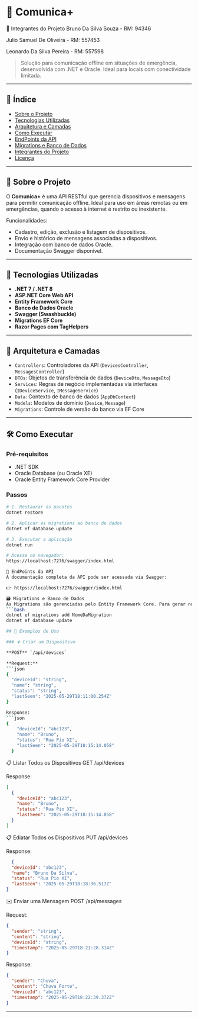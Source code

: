 # 📡 Comunica+

👥 Integrantes do Projeto
Bruno Da Silva Souza - RM: 94346

Julio Samuel De Oliveira - RM: 557453

Leonardo Da Silva Pereira - RM: 557598

> Solução para comunicação offline em situações de emergência, desenvolvida com .NET e Oracle. Ideal para locais com conectividade limitada.

---

## 📘 Índice

- [Sobre o Projeto](#sobre-o-projeto)
- [Tecnologias Utilizadas](#tecnologias-utilizadas)
- [Arquitetura e Camadas](#arquitetura-e-camadas)
- [Como Executar](#como-executar)
- [EndPoints da API](#endpoints-da-api)
- [Migrations e Banco de Dados](#migrations-e-banco-de-dados)
- [Integrantes do Projeto](#integrantes-do-projeto)
- [Licença](#licença)

---

## 🧩 Sobre o Projeto

O **Comunica+** é uma API RESTful que gerencia dispositivos e mensagens para permitir comunicação offline. Ideal para uso em áreas remotas ou em emergências, quando o acesso à internet é restrito ou inexistente.

Funcionalidades:
- Cadastro, edição, exclusão e listagem de dispositivos.
- Envio e histórico de mensagens associadas a dispositivos.
- Integração com banco de dados Oracle.
- Documentação Swagger disponível.

---

## 🚀 Tecnologias Utilizadas

- **.NET 7 / .NET 8**
- **ASP.NET Core Web API**
- **Entity Framework Core**
- **Banco de Dados Oracle**
- **Swagger (Swashbuckle)**
- **Migrations EF Core**
- **Razor Pages com TagHelpers**

---

## 🧱 Arquitetura e Camadas

- `Controllers`: Controladores da API (`DevicesController`, `MessagesController`)
- `DTOs`: Objetos de transferência de dados (`DeviceDto`, `MessageDto`)
- `Services`: Regras de negócio implementadas via interfaces (`IDeviceService`, `IMessageService`)
- `Data`: Contexto de banco de dados (`AppDbContext`)
- `Models`: Modelos de domínio (`Device`, `Message`)
- `Migrations`: Controle de versão do banco via EF Core

---

## 🛠️ Como Executar

### Pré-requisitos

- .NET SDK
- Oracle Database (ou Oracle XE)
- Oracle Entity Framework Core Provider

### Passos

```bash
# 1. Restaurar os pacotes
dotnet restore

# 2. Aplicar as migrations ao banco de dados
dotnet ef database update

# 3. Executar a aplicação
dotnet run

# Acesse no navegador:
https://localhost:7276/swagger/index.html

🔗 EndPoints da API
A documentação completa da API pode ser acessada via Swagger:

👉 https://localhost:7276/swagger/index.html

🗃️ Migrations e Banco de Dados
As Migrations são gerenciadas pelo Entity Framework Core. Para gerar novas migrations:
```bash
dotnet ef migrations add NomeDaMigration
dotnet ef database update

## 📌 Exemplos de Uso

### ➕ Criar um Dispositivo

**POST** `/api/devices`

**Request:**
```json
{
  "deviceId": "string",
  "name": "string",
  "status": "string",
  "lastSeen": "2025-05-29T18:11:00.254Z"
}

Response:
```json
{
    "deviceId": "abc123",
    "name": "Bruno",
    "status": "Rua Pio XI",
    "lastSeen": "2025-05-29T18:15:14.058"
  }
```

📋 Listar Todos os Dispositivos
GET /api/devices

Response:
```json
[
  {
    "deviceId": "abc123",
    "name": "Bruno",
    "status": "Rua Pio XI",
    "lastSeen": "2025-05-29T18:15:14.058"
  }
]
```

📋 Ediatar Todos os Dispositivos
PUT /api/devices

Response:
```json
  {
  "deviceId": "abc123",
  "name": "Bruno Da Silva",
  "status": "Rua Pio XI",
  "lastSeen": "2025-05-29T18:18:36.517Z"
}
```

✉️ Enviar uma Mensagem
POST /api/messages

Request:
```json
{
  "sender": "string",
  "content": "string",
  "deviceId": "string",
  "timestamp": "2025-05-29T18:21:28.314Z"
}
```

Response:
```json
{
  "sender": "Chuva",
  "content": "Chuva Forte",
  "deviceId": "abc123",
  "timestamp": "2025-05-29T18:22:39.372Z"
}
```
---
